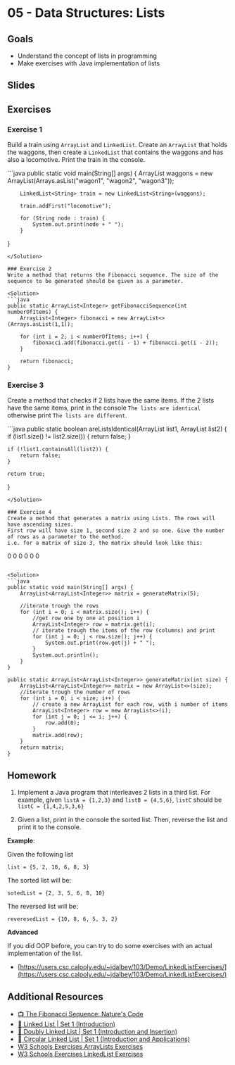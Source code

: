 # 05 - Data Structures: Lists

<Teacher name="Anca"></Teacher>

## Goals
- Understand the concept of lists in programming
- Make exercises with Java implementation of lists

## Slides

<GoogleSlides src="https://docs.google.com/presentation/d/e/2PACX-1vSr6F6309N3wBgzfe9wGyP-vbW7q794IycXIBDTG0yUwONrLYB3Z3S0EoDnv3-B4D0vOqb8pFLU6Zgp/embed?start=false&loop=false&delayms=3000"></GoogleSlides>

## Exercises

### Exercise 1
Build a train using `ArrayList` and `LinkedList`. Create an `ArrayList` that holds the waggons, then create a `LinkedList` that contains the waggons and has also a locomotive. Print the train in the console.

<Solution>
```java
public static void main(String[] args) {
        ArrayList<String> waggons = new ArrayList<String>(Arrays.asList("wagon1", "wagon2", "wagon3"));

        LinkedList<String> train = new LinkedList<String>(waggons);

        train.addFirst("locomotive");

        for (String node : train) {
            System.out.print(node + " ");
        }
}
```
</Solution>

### Exercise 2
Write a method that returns the Fibonacci sequence. The size of the sequence to be generated should be given as a parameter.

<Solution>
```java
public static ArrayList<Integer> getFibonacciSequence(int numberOfItems) {
    ArrayList<Integer> fibonacci = new ArrayList<>(Arrays.asList(1,1));

    for (int i = 2; i < numberOfItems; i++) {
        fibonacci.add(fibonacci.get(i - 1) + fibonacci.get(i - 2));
    }

    return fibonacci;
}
```
</Solution>

### Exercise 3
Create a method that checks if 2 lists have the same items.
If the 2 lists have the same items, print in the console `The lists are identical` otherwise print `The lists are different`.

<Solution>
```java
public static boolean areListsIdentical(ArrayList<String> list1, ArrayList<String> list2) {
    if (list1.size() != list2.size()) {
        return false;
    }
    
    if (!list1.containsAll(list2)) {
        return false;
    }

    return true;
}
```
</Solution>

### Exercise 4
Create a method that generates a matrix using Lists. The rows will have ascending sizes.
First row will have size 1, second size 2 and so one. Give the number of rows as a parameter to the method. 
i.e. for a matrix of size 3, the matrix should look like this:

```
0
0 0
0 0 0
```

<Solution>
```java
public static void main(String[] args) {
    ArrayList<ArrayList<Integer>> matrix = generateMatrix(5);

    //iterate trough the rows
    for (int i = 0; i < matrix.size(); i++) {
        //get row one by one at position i
        ArrayList<Integer> row = matrix.get(i);
        // iterate trough the items of the row (columns) and print
        for (int j = 0; j < row.size(); j++) {
            System.out.print(row.get(j) + " ");
        }
        System.out.println();
    }
}

public static ArrayList<ArrayList<Integer>> generateMatrix(int size) {
    ArrayList<ArrayList<Integer>> matrix = new ArrayList<>(size);
    //iterate trough the number of rows
    for (int i = 0; i < size; i++) {
        // create a new ArrayList for each row, with i number of items
        ArrayList<Integer> row = new ArrayList<>(i);
        for (int j = 0; j <= i; j++) {
            row.add(0);
        }
        matrix.add(row);
    }
    return matrix;
}
```
</Solution>

## Homework

1. Implement a Java program that interleaves 2 lists in a third list.
For example, given `listA = {1,2,3}` and `listB = {4,5,6}`, `listC` should be `listC = {1,4,2,5,3,6}`

2. Given a list, print in the console the sorted list. Then, reverse the list and print it to the console.

**Example**:  

Given the following list

`list = {5, 2, 10, 6, 8, 3}`

The sorted list will be:

`sotedList = {2, 3, 5, 6, 8, 10}`

The reversed list will be:

`reveresedList = {10, 8, 6, 5, 3, 2}`

**Advanced**

If you did OOP before, you can try to do some exercises with an actual implementation of the list. 
- [https://users.csc.calpoly.edu/~jdalbey/103/Demo/LinkedListExercises/](https://users.csc.calpoly.edu/~jdalbey/103/Demo/LinkedListExercises/)

## Additional Resources
- [📺 The Fibonacci Sequence: Nature's Code](https://www.youtube.com/watch?v=wTlw7fNcO-0)
- [📖 Linked List | Set 1 (Introduction)](https://www.geeksforgeeks.org/linked-list-set-1-introduction/)
- [📖 Doubly Linked List | Set 1 (Introduction and Insertion)](https://www.geeksforgeeks.org/doubly-linked-list/)
- [📖 Circular Linked List | Set 1 (Introduction and Applications)](https://www.geeksforgeeks.org/circular-linked-list/)
- [W3 Schools Exercises ArrayLists Exercises](https://www.w3resource.com/java-exercises/collection/index.php#arraylist)
- [W3 Schools Exercises LinkedList Exercises](https://www.w3resource.com/java-exercises/collection/index.php#linkedlist)


